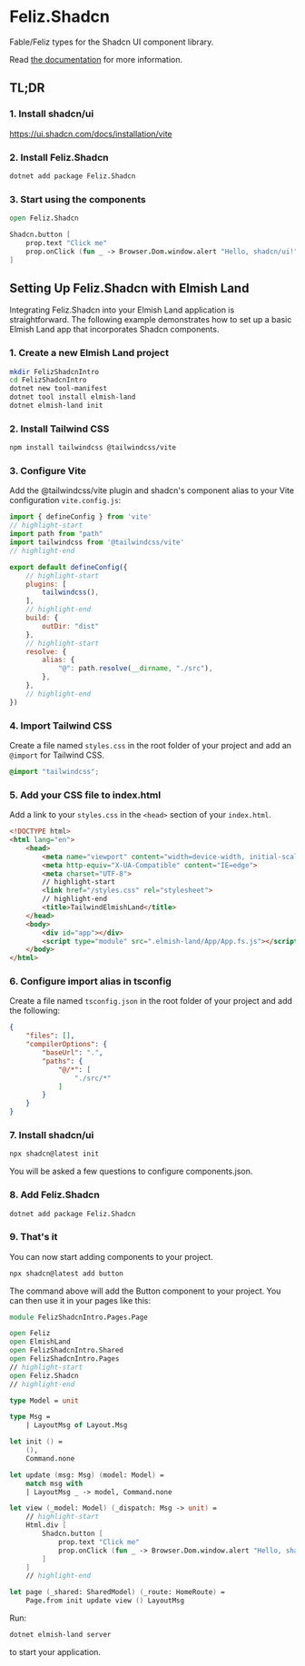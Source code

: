 # Feliz.Shadcn

Fable/Feliz types for the Shadcn UI component library.

Read [the documentation](https://reaptor.github.io/Feliz.Shadcn/) for more information.

## TL;DR

### 1. Install shadcn/ui
https://ui.shadcn.com/docs/installation/vite

### 2. Install Feliz.Shadcn
```bash
dotnet add package Feliz.Shadcn
```

### 3. Start using the components

```fsharp
open Feliz.Shadcn

Shadcn.button [
    prop.text "Click me"
    prop.onClick (fun _ -> Browser.Dom.window.alert "Hello, shadcn/ui!")
]
```

## Setting Up Feliz.Shadcn with Elmish Land

Integrating Feliz.Shadcn into your Elmish Land application is straightforward. The following example demonstrates how to set up a basic Elmish Land app
that incorporates Shadcn components.

### 1. Create a new Elmish Land project

```bash
mkdir FelizShadcnIntro
cd FelizShadcnIntro
dotnet new tool-manifest
dotnet tool install elmish-land
dotnet elmish-land init
```

### 2. Install Tailwind CSS

```bash
npm install tailwindcss @tailwindcss/vite
```

### 3. Configure Vite

Add the @tailwindcss/vite plugin and shadcn's component alias to your Vite configuration `vite.config.js`:

```javascript
import { defineConfig } from 'vite'
// highlight-start
import path from "path"
import tailwindcss from '@tailwindcss/vite'
// highlight-end

export default defineConfig({
    // highlight-start
    plugins: [
        tailwindcss(),
    ],
    // highlight-end
    build: {
        outDir: "dist"
    },
    // highlight-start
    resolve: {
        alias: {
            "@": path.resolve(__dirname, "./src"),
        },
    },
    // highlight-end
})
```

### 4. Import Tailwind CSS

Create a file named `styles.css` in the root folder of your project and add an `@import` for Tailwind CSS.

```css
@import "tailwindcss";
```

### 5. Add your CSS file to index.html

Add a link to your `styles.css` in the `<head>` section of your `index.html`.

```html
<!DOCTYPE html>
<html lang="en">
    <head>
        <meta name="viewport" content="width=device-width, initial-scale=1.0">
        <meta http-equiv="X-UA-Compatible" content="IE=edge">
        <meta charset="UTF-8">
        // highlight-start
        <link href="/styles.css" rel="stylesheet">
        // highlight-end
        <title>TailwindElmishLand</title>
    </head>
    <body>
        <div id="app"></div>
        <script type="module" src=".elmish-land/App/App.fs.js"></script>
    </body>
</html>
```

### 6. Configure import alias in tsconfig

Create a file named `tsconfig.json` in the root folder of your project and add the following:

```json
{
    "files": [],
    "compilerOptions": {
        "baseUrl": ".",
        "paths": {
            "@/*": [
                "./src/*"
            ]
        }
    }
}
```


### 7. Install shadcn/ui

```bash
npx shadcn@latest init
```

You will be asked a few questions to configure components.json.

### 8. Add Feliz.Shadcn
```bash
dotnet add package Feliz.Shadcn
```

### 9. That's it

You can now start adding components to your project.

```bash
npx shadcn@latest add button
```

The command above will add the Button component to your project. You can then use it in your pages like this:

```fsharp
module FelizShadcnIntro.Pages.Page

open Feliz
open ElmishLand
open FelizShadcnIntro.Shared
open FelizShadcnIntro.Pages
// highlight-start
open Feliz.Shadcn
// highlight-end

type Model = unit

type Msg =
    | LayoutMsg of Layout.Msg

let init () =
    (),
    Command.none

let update (msg: Msg) (model: Model) =
    match msg with
    | LayoutMsg _ -> model, Command.none

let view (_model: Model) (_dispatch: Msg -> unit) =
    // highlight-start
    Html.div [
        Shadcn.button [
            prop.text "Click me"
            prop.onClick (fun _ -> Browser.Dom.window.alert "Hello, shadcn/ui!")
        ]
    ]
    // highlight-end

let page (_shared: SharedModel) (_route: HomeRoute) =
    Page.from init update view () LayoutMsg
```

Run:

```bash
dotnet elmish-land server
```

to start your application.
